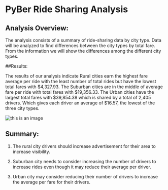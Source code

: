 # PyBer Ride Sharing Analysis

## Analysis Overview:

The analysis consists of a summary of ride-sharing data by city type.  Data will be analyzed to find differences between the city types by total fare.  From the information we will show the differences among the different city types.

##Results:

The results of our analysis indicate Rural cities earn the highest fare average per ride with the least number of total rides but have the lowest total fares with $4,327.93.  The Suburban cities are in the middle of average fare per ride with total fares with $19,356.33. The Urban cities have the largest total fares with $39,854.38 which is shared by a total of 2,405 drivers.  Which gives each driver an average of $16.57, the lowest of the three city types.

![this is an image](https://github.com/bradrobe/PyBer_Analysis/commit/d89e1772e5efb6e4db2f7b3d74b7a084c73cbb46)

 
## Summary:

1.	The rural city drivers should increase advertisement for their area to increase visibility.

2.	Suburban city needs to consider increasing the number of drivers to increase rides even though it may reduce their average per driver.

3.	Urban city may consider reducing their number of drivers to increase the average per fare for their drivers.


 


